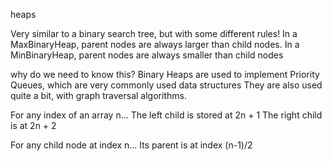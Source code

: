 heaps

Very similar to a binary search tree, but with some different rules!
In a MaxBinaryHeap, parent nodes are always larger than child nodes. 
In a MinBinaryHeap, parent nodes are always smaller than child nodes

why do we need to know this?
Binary Heaps are used to implement Priority Queues, which are very commonly used data structures
They are also used quite a bit, with graph traversal algorithms.

For any index of an array n...
The left child is stored at 2n + 1
The right child is at 2n + 2

For any child node at index n...
Its parent is at index (n-1)/2